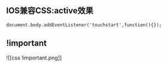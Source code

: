 ## IOS兼容CSS:active效果

```
document.body.addEventListener('touchstart',function(){});
```



## !important
![[css !important.png]]